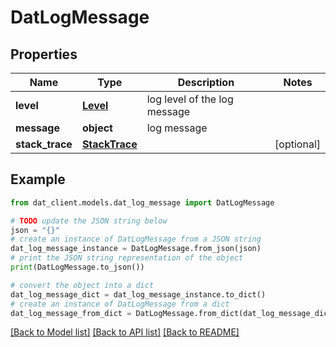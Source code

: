 # DatLogMessage


## Properties

Name | Type | Description | Notes
------------ | ------------- | ------------- | -------------
**level** | [**Level**](Level.md) | log level of the log message | 
**message** | **object** | log message | 
**stack_trace** | [**StackTrace**](StackTrace.md) |  | [optional] 

## Example

```python
from dat_client.models.dat_log_message import DatLogMessage

# TODO update the JSON string below
json = "{}"
# create an instance of DatLogMessage from a JSON string
dat_log_message_instance = DatLogMessage.from_json(json)
# print the JSON string representation of the object
print(DatLogMessage.to_json())

# convert the object into a dict
dat_log_message_dict = dat_log_message_instance.to_dict()
# create an instance of DatLogMessage from a dict
dat_log_message_from_dict = DatLogMessage.from_dict(dat_log_message_dict)
```
[[Back to Model list]](../README.md#documentation-for-models) [[Back to API list]](../README.md#documentation-for-api-endpoints) [[Back to README]](../README.md)


